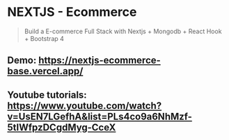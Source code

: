 # NEXTJS - Ecommerce
> Build a E-commerce Full Stack with Nextjs + Mongodb + React Hook + Bootstrap 4

## Demo: https://nextjs-ecommerce-base.vercel.app/

## Youtube tutorials: https://www.youtube.com/watch?v=UsEN7LGefhA&list=PLs4co9a6NhMzf-5tIWfpzDCgdMyg-CceX
